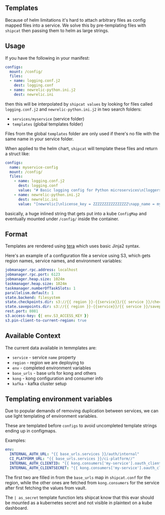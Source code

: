 ## Templates

Because of helm limitations it's hard to attach arbitrary files as config mapped files into a service. We solve this by pre-templating files with `shipcat` then passing them to helm as large strings.

## Usage

If you have the following in your manifest:

```yaml
configs:
  mount: /config/
  files:
  - name: logging.conf.j2
    dest: logging.conf
  - name: newrelic-python.ini.j2
    dest: newrelic.ini
```

then this will be interpolated by `shipcat values` by looking for files called `logging.conf.j2` and `newrelic-python.ini.j2` in two search folders:

- `services/myservice` (service folder)
- `templates` (global templates folder)

Files from the global `templates` folder are only used if there's no file with the same name in your service folder.

When applied to the helm chart, `shipcat` will template these files and return a struct like:

```yaml
configs:
  name: myservice-config
  mount: /config/
  files:
    - name: logging.conf.j2
      dest: logging.conf
      value: "# Basic logging config for Python microservices\n[loggers]\nkeys=root,babylon\n\n[handlers]\nkeys=consoleHandler\n\n[formatters]\nkeys=simpleFormatter,logStashFormatter\n\n[logger_root]\nlevel=DEBUG\nhandlers=consoleHandler\n\n[logger_babylon]\nlevel=DEBUG\nhandlers=consoleHandler\nqualname=babylon\n\n[handler_consoleHandler]\nclass=babylon.logging.StreamHandler\nlevel=DEBUG\nformatter=logStashFormatter\nargs=(sys.stdout,)\n\n[formatter_simpleFormatter]\nformat=%(asctime)s [%(levelname)s] %(message)s\ndatefmt=%Y-%m-%dT%H:%M:%S%z\n\n[formatter_logStashFormatter]\nclass=babylon.logging.LogstashFormatter"
    - name: newrelic-python.ini.j2
      dest: newrelic.ini
      value: "[newrelic]\nlicense_key = ZZZZZZZZZZZZZZZZ\napp_name = myservice\n\n[newrelic:development]\nmonitor_mode = true\n\n"
```

basically, a huge inlined string that gets put into a kube `ConfigMap` and eventually mounted under `/config/` inside the container.

## Format
Templates are rendered using [tera](https://tera.netlify.com/) which uses basic Jinja2 syntax.

Here's an example of a configuration file a service using S3, which gets region names, service names, and environment variables:

```yaml
jobmanager.rpc.address: localhost
jobmanager.rpc.port: 6123
jobmanager.heap.size: 1024m
taskmanager.heap.size: 1024m
taskmanager.numberOfTaskSlots: 1
parallelism.default: 1
state.backend: filesystem
state.checkpoints.dir: s3://{{ region }}-{{service}}/{{ service }}/checkpoints
state.savepoints.dir: s3://{{ region }}-{{service}}/{{ service }}/savepoints
rest.port: 8081
s3.access-key: {{ env.S3_ACCESS_KEY }}
s3.pin-client-to-current-region: true
```

## Available Context
The current data available in temmplates are:

- `service` - service `name` property
- `region` - region we are deploying to
- `env` - completed environment variables
- `base_urls` - base urls for kong and others
- `kong` - kong configuration and consumer info
- `kafka` - kafka cluster setup

## Templating environment variables
Due to popular demands of removing duplication between services, we can use light templating of environment variables.

These are templated before `configs` to avoid uncompleted template strings ending up in configmaps.

Examples:

```yaml
env:
  INTERNAL_AUTH_URL: "{{ base_urls.services }}/auth/internal"
  CI_PLATFORM_URL: "{{ base_urls.services }}/ci-platform//"
  INTERNAL_AUTH_CLIENTID: "{{ kong.consumers['my-service'].oauth_client_id }}"
  INTERNAL_AUTH_CLIENTSECRET: "{{ kong.consumers['my-service'].oauth_client_secret | as_secret }}"
```

The first two are filled in from the `base_urls` map in `shipcat.conf` for the region, while the other ones are fetched from `kong.consumers` for the service after first fetching the values from vault.

The `| as_secret` template function lets shipcat know that this evar should be mounted as a kubernetes secret and not visible in plaintext on a kube dashboard.
